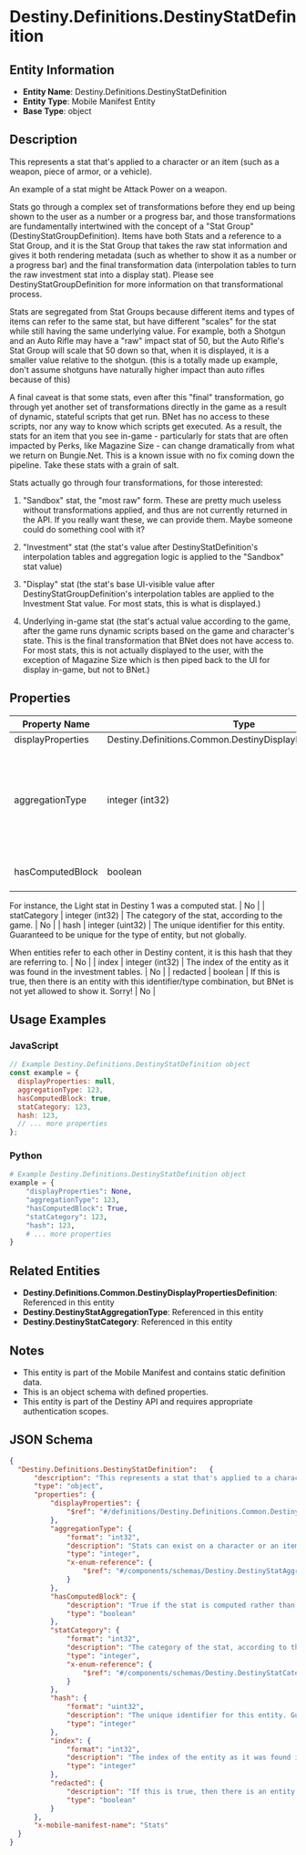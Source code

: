# Destiny.Definitions.DestinyStatDefinition

## Entity Information
- **Entity Name**: Destiny.Definitions.DestinyStatDefinition
- **Entity Type**: Mobile Manifest Entity
- **Base Type**: object

## Description
This represents a stat that's applied to a character or an item (such as a weapon, piece of armor, or a vehicle).
An example of a stat might be Attack Power on a weapon.
Stats go through a complex set of transformations before they end up being shown to the user as a number or a progress bar, and those transformations are fundamentally intertwined with the concept of a "Stat Group" (DestinyStatGroupDefinition). Items have both Stats and a reference to a Stat Group, and it is the Stat Group that takes the raw stat information and gives it both rendering metadata (such as whether to show it as a number or a progress bar) and the final transformation data (interpolation tables to turn the raw investment stat into a display stat). Please see DestinyStatGroupDefinition for more information on that transformational process.
Stats are segregated from Stat Groups because different items and types of items can refer to the same stat, but have different "scales" for the stat while still having the same underlying value. For example, both a Shotgun and an Auto Rifle may have a "raw" impact stat of 50, but the Auto Rifle's Stat Group will scale that 50 down so that, when it is displayed, it is a smaller value relative to the shotgun. (this is a totally made up example, don't assume shotguns have naturally higher impact than auto rifles because of this)
A final caveat is that some stats, even after this "final" transformation, go through yet another set of transformations directly in the game as a result of dynamic, stateful scripts that get run. BNet has no access to these scripts, nor any way to know which scripts get executed. As a result, the stats for an item that you see in-game - particularly for stats that are often impacted by Perks, like Magazine Size - can change dramatically from what we return on Bungie.Net. This is a known issue with no fix coming down the pipeline. Take these stats with a grain of salt.
Stats actually go through four transformations, for those interested:
1) "Sandbox" stat, the "most raw" form. These are pretty much useless without transformations applied, and thus are not currently returned in the API. If you really want these, we can provide them. Maybe someone could do something cool with it?
2) "Investment" stat (the stat's value after DestinyStatDefinition's interpolation tables and aggregation logic is applied to the "Sandbox" stat value)
3) "Display" stat (the stat's base UI-visible value after DestinyStatGroupDefinition's interpolation tables are applied to the Investment Stat value. For most stats, this is what is displayed.)
4) Underlying in-game stat (the stat's actual value according to the game, after the game runs dynamic scripts based on the game and character's state. This is the final transformation that BNet does not have access to. For most stats, this is not actually displayed to the user, with the exception of Magazine Size which is then piped back to the UI for display in-game, but not to BNet.)

## Properties

| Property Name | Type | Description | Required |
|---------------|------|-------------|----------|
| displayProperties | Destiny.Definitions.Common.DestinyDisplayPropertiesDefinition |  | No |
| aggregationType | integer (int32) | Stats can exist on a character or an item, and they may potentially be aggregated in different ways. The DestinyStatAggregationType enum value indicates the way that this stat is being aggregated. | No |
| hasComputedBlock | boolean | True if the stat is computed rather than being delivered as a raw value on items.
For instance, the Light stat in Destiny 1 was a computed stat. | No |
| statCategory | integer (int32) | The category of the stat, according to the game. | No |
| hash | integer (uint32) | The unique identifier for this entity. Guaranteed to be unique for the type of entity, but not globally.
When entities refer to each other in Destiny content, it is this hash that they are referring to. | No |
| index | integer (int32) | The index of the entity as it was found in the investment tables. | No |
| redacted | boolean | If this is true, then there is an entity with this identifier/type combination, but BNet is not yet allowed to show it. Sorry! | No |

## Usage Examples

### JavaScript
```javascript
// Example Destiny.Definitions.DestinyStatDefinition object
const example = {
  displayProperties: null,
  aggregationType: 123,
  hasComputedBlock: true,
  statCategory: 123,
  hash: 123,
  // ... more properties
};
```

### Python
```python
# Example Destiny.Definitions.DestinyStatDefinition object
example = {
    "displayProperties": None,
    "aggregationType": 123,
    "hasComputedBlock": True,
    "statCategory": 123,
    "hash": 123,
    # ... more properties
}
```

## Related Entities
- **Destiny.Definitions.Common.DestinyDisplayPropertiesDefinition**: Referenced in this entity
- **Destiny.DestinyStatAggregationType**: Referenced in this entity
- **Destiny.DestinyStatCategory**: Referenced in this entity

## Notes
- This entity is part of the Mobile Manifest and contains static definition data.
- This is an object schema with defined properties.
- This entity is part of the Destiny API and requires appropriate authentication scopes.

## JSON Schema
```json
{
  "Destiny.Definitions.DestinyStatDefinition":   {
      "description": "This represents a stat that's applied to a character or an item (such as a weapon, piece of armor, or a vehicle).\r\nAn example of a stat might be Attack Power on a weapon.\r\nStats go through a complex set of transformations before they end up being shown to the user as a number or a progress bar, and those transformations are fundamentally intertwined with the concept of a \"Stat Group\" (DestinyStatGroupDefinition). Items have both Stats and a reference to a Stat Group, and it is the Stat Group that takes the raw stat information and gives it both rendering metadata (such as whether to show it as a number or a progress bar) and the final transformation data (interpolation tables to turn the raw investment stat into a display stat). Please see DestinyStatGroupDefinition for more information on that transformational process.\r\nStats are segregated from Stat Groups because different items and types of items can refer to the same stat, but have different \"scales\" for the stat while still having the same underlying value. For example, both a Shotgun and an Auto Rifle may have a \"raw\" impact stat of 50, but the Auto Rifle's Stat Group will scale that 50 down so that, when it is displayed, it is a smaller value relative to the shotgun. (this is a totally made up example, don't assume shotguns have naturally higher impact than auto rifles because of this)\r\nA final caveat is that some stats, even after this \"final\" transformation, go through yet another set of transformations directly in the game as a result of dynamic, stateful scripts that get run. BNet has no access to these scripts, nor any way to know which scripts get executed. As a result, the stats for an item that you see in-game - particularly for stats that are often impacted by Perks, like Magazine Size - can change dramatically from what we return on Bungie.Net. This is a known issue with no fix coming down the pipeline. Take these stats with a grain of salt.\r\nStats actually go through four transformations, for those interested:\r\n1) \"Sandbox\" stat, the \"most raw\" form. These are pretty much useless without transformations applied, and thus are not currently returned in the API. If you really want these, we can provide them. Maybe someone could do something cool with it?\r\n2) \"Investment\" stat (the stat's value after DestinyStatDefinition's interpolation tables and aggregation logic is applied to the \"Sandbox\" stat value)\r\n3) \"Display\" stat (the stat's base UI-visible value after DestinyStatGroupDefinition's interpolation tables are applied to the Investment Stat value. For most stats, this is what is displayed.)\r\n4) Underlying in-game stat (the stat's actual value according to the game, after the game runs dynamic scripts based on the game and character's state. This is the final transformation that BNet does not have access to. For most stats, this is not actually displayed to the user, with the exception of Magazine Size which is then piped back to the UI for display in-game, but not to BNet.)",
      "type": "object",
      "properties": {
          "displayProperties": {
              "$ref": "#/definitions/Destiny.Definitions.Common.DestinyDisplayPropertiesDefinition"
          },
          "aggregationType": {
              "format": "int32",
              "description": "Stats can exist on a character or an item, and they may potentially be aggregated in different ways. The DestinyStatAggregationType enum value indicates the way that this stat is being aggregated.",
              "type": "integer",
              "x-enum-reference": {
                  "$ref": "#/components/schemas/Destiny.DestinyStatAggregationType"
              }
          },
          "hasComputedBlock": {
              "description": "True if the stat is computed rather than being delivered as a raw value on items.\r\nFor instance, the Light stat in Destiny 1 was a computed stat.",
              "type": "boolean"
          },
          "statCategory": {
              "format": "int32",
              "description": "The category of the stat, according to the game.",
              "type": "integer",
              "x-enum-reference": {
                  "$ref": "#/components/schemas/Destiny.DestinyStatCategory"
              }
          },
          "hash": {
              "format": "uint32",
              "description": "The unique identifier for this entity. Guaranteed to be unique for the type of entity, but not globally.\r\nWhen entities refer to each other in Destiny content, it is this hash that they are referring to.",
              "type": "integer"
          },
          "index": {
              "format": "int32",
              "description": "The index of the entity as it was found in the investment tables.",
              "type": "integer"
          },
          "redacted": {
              "description": "If this is true, then there is an entity with this identifier/type combination, but BNet is not yet allowed to show it. Sorry!",
              "type": "boolean"
          }
      },
      "x-mobile-manifest-name": "Stats"
  }
}
```
